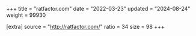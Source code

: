 +++
title = "ratfactor.com"
date = "2022-03-23"
updated = "2024-08-24"
weight = 99930

[extra]
source = "http://ratfactor.com/"
ratio = 34
size = 98
+++

